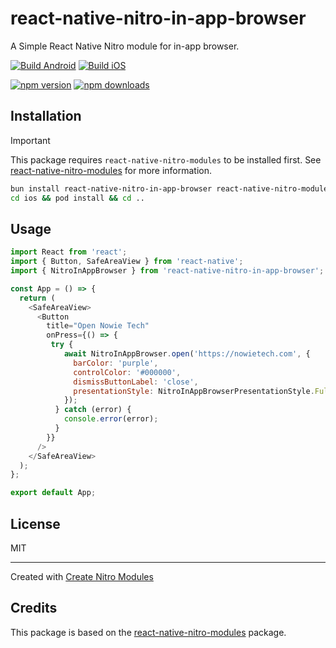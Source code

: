 # react-native-nitro-in-app-browser

A Simple React Native Nitro module for in-app browser.


[![Build Android](https://github.com/patrickkabwe/react-native-nitro-in-app-browser/actions/workflows/android-build.yml/badge.svg)](https://github.com/patrickkabwe/react-native-nitro-in-app-browser/actions/workflows/android-build.yml)
[![Build iOS](https://github.com/patrickkabwe/react-native-nitro-in-app-browser/actions/workflows/ios-build.yml/badge.svg)](https://github.com/patrickkabwe/react-native-nitro-in-app-browser/actions/workflows/ios-build.yml)

[![npm version](https://img.shields.io/npm/v/react-native-nitro-in-app-browser.svg?style=flat-square)](https://www.npmjs.com/package/react-native-nitro-in-app-browser)
[![npm downloads](https://img.shields.io/npm/dm/react-native-nitro-in-app-browser.svg?style=flat-square)](https://www.npmjs.com/package/react-native-nitro-in-app-browser)



## Installation

> [!IMPORTANT]  
> This package requires `react-native-nitro-modules` to be installed first.
> See [react-native-nitro-modules](https://github.com/mrousavy/nitro) for more information.


```sh
bun install react-native-nitro-in-app-browser react-native-nitro-modules
cd ios && pod install && cd ..
```

## Usage

```js
import React from 'react';
import { Button, SafeAreaView } from 'react-native';
import { NitroInAppBrowser } from 'react-native-nitro-in-app-browser';

const App = () => {
  return (
    <SafeAreaView>
      <Button
        title="Open Nowie Tech"
        onPress={() => {
         try {
            await NitroInAppBrowser.open('https://nowietech.com', {
              barColor: 'purple',
              controlColor: '#000000',
              dismissButtonLabel: 'close',
              presentationStyle: NitroInAppBrowserPresentationStyle.FullScreen,
            });
          } catch (error) {
            console.error(error);
          }
        }}
      />
    </SafeAreaView>
  );
};

export default App;
```

## License
    
MIT

---

Created with [Create Nitro Modules](https://github.com/patrickkabwe/create-nitro-module)


## Credits

This package is based on the [react-native-nitro-modules](https://github.com/mrousavy/nitro) package.
